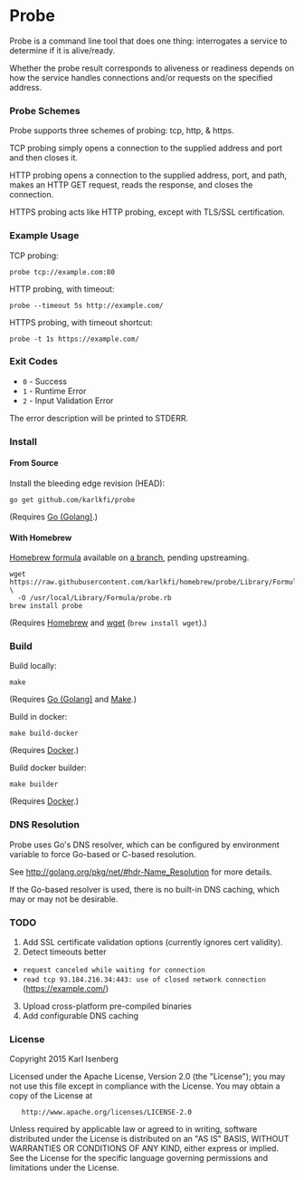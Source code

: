 # Probe

Probe is a command line tool that does one thing:
interrogates a service to determine if it is alive/ready.

Whether the probe result corresponds to aliveness or readiness depends on how the service handles connections and/or requests on the specified address.


### Probe Schemes

Probe supports three schemes of probing: tcp, http, &amp; https.

TCP probing simply opens a connection to the supplied address and port and then closes it.

HTTP probing opens a connection to the supplied address, port, and path, makes an HTTP GET request, reads the response, and closes the connection.

HTTPS probing acts like HTTP probing, except with TLS/SSL certification.


### Example Usage

TCP probing:

```
probe tcp://example.com:80
```

HTTP probing, with timeout:

```
probe --timeout 5s http://example.com/
```

HTTPS probing, with timeout shortcut:

```
probe -t 1s https://example.com/
```


### Exit Codes

- `0` - Success
- `1` - Runtime Error
- `2` - Input Validation Error

The error description will be printed to STDERR.


### Install

#### From Source

Install the bleeding edge revision (HEAD):

```
go get github.com/karlkfi/probe
```

(Requires [Go (Golang)](https://golang.org/doc/install).)


#### With Homebrew

[Homebrew formula](https://raw.githubusercontent.com/karlkfi/homebrew/probe/Library/Formula/probe.rb) available on [a branch](https://github.com/karlkfi/homebrew/tree/probe), pending upstreaming.

```
wget https://raw.githubusercontent.com/karlkfi/homebrew/probe/Library/Formula/probe.rb \
  -O /usr/local/Library/Formula/probe.rb
brew install probe
```

(Requires [Homebrew](http://brew.sh/) and [wget](http://www.gnu.org/software/wget/) (`brew install wget`).)


### Build

Build locally:

```
make
```

(Requires [Go (Golang)](https://golang.org/doc/install) and [Make](https://www.gnu.org/software/make/).)

Build in docker:

```
make build-docker
```

(Requires [Docker](https://docs.docker.com/installation/).)

Build docker builder:

```
make builder
```

(Requires [Docker](https://docs.docker.com/installation/).)


### DNS Resolution

Probe uses Go's DNS resolver, which can be configured by environment variable to force Go-based or C-based resolution.

See http://golang.org/pkg/net/#hdr-Name_Resolution for more details.

If the Go-based resolver is used, there is no built-in DNS caching, which may or may not be desirable.


### TODO

1. Add SSL certificate validation options (currently ignores cert validity).
2. Detect timeouts better
  - `request canceled while waiting for connection`
  - `read tcp 93.184.216.34:443: use of closed network connection` (https://example.com/)
3. Upload cross-platform pre-compiled binaries
4. Add configurable DNS caching

### License

   Copyright 2015 Karl Isenberg

   Licensed under the Apache License, Version 2.0 (the "License");
   you may not use this file except in compliance with the License.
   You may obtain a copy of the License at

       http://www.apache.org/licenses/LICENSE-2.0

   Unless required by applicable law or agreed to in writing, software
   distributed under the License is distributed on an "AS IS" BASIS,
   WITHOUT WARRANTIES OR CONDITIONS OF ANY KIND, either express or implied.
   See the License for the specific language governing permissions and
   limitations under the License.
